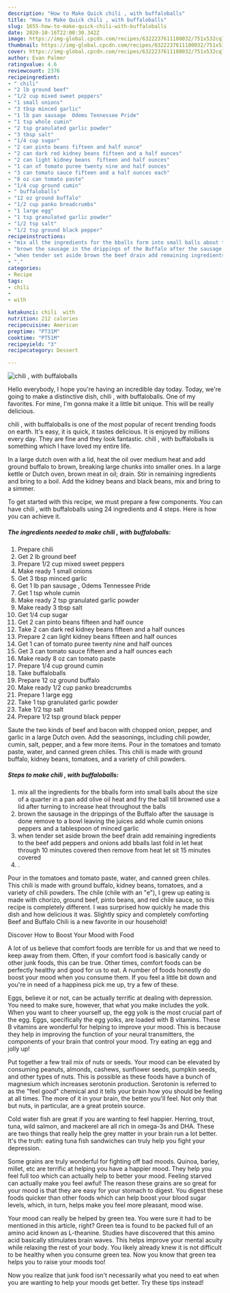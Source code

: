 ```yaml
---
description: "How to Make Quick chili , with buffaloballs"
title: "How to Make Quick chili , with buffaloballs"
slug: 1655-how-to-make-quick-chili-with-buffaloballs
date: 2020-10-16T22:00:30.342Z
image: https://img-global.cpcdn.com/recipes/6322237611180032/751x532cq70/chili-with-buffaloballs-recipe-main-photo.jpg
thumbnail: https://img-global.cpcdn.com/recipes/6322237611180032/751x532cq70/chili-with-buffaloballs-recipe-main-photo.jpg
cover: https://img-global.cpcdn.com/recipes/6322237611180032/751x532cq70/chili-with-buffaloballs-recipe-main-photo.jpg
author: Evan Palmer
ratingvalue: 4.6
reviewcount: 2376
recipeingredient:
- " chili"
- "2 lb ground beef"
- "1/2 cup mixed sweet peppers"
- "1 small onions"
- "3 tbsp minced garlic"
- "1 lb pan sausage  Odems Tennessee Pride"
- "1 tsp whole cumin"
- "2 tsp granulated garlic powder"
- "3 tbsp salt"
- "1/4 cup sugar"
- "2 can pinto beans fifteen and half ounce"
- "2 can dark red kidney beans fifteen and a half ounces"
- "2 can light kidney beans  fifteen and half ounces"
- "1 can of tomato puree twenty nine and half ounces"
- "3 can tomato sauce fifteen and a half ounces each"
- "8 oz can tomato paste"
- "1/4 cup ground cumin"
- " buffaloballs"
- "12 oz ground buffalo"
- "1/2 cup panko breadcrumbs"
- "1 large egg"
- "1 tsp granulated garlic powder"
- "1/2 tsp salt"
- "1/2 tsp ground black pepper"
recipeinstructions:
- "mix all the ingredients for the bballs form into small balls about the size of a quarter in a pan add olive oil  heat and fry the ball till browned use a lid after turning to increase heat throughout the balls"
- "brown the sausage in the drippings of the Buffalo after the sausage is done remove to a bowl leaving the juices add whole cumin onions peppers and a tablespoon of minced garlic"
- "when tender set aside brown the beef drain add remaining ingredients to the beef add peppers and onions add bballs last fold in let heat through 10 minutes covered then remove from heat let sit 15 minutes covered"
- "."
categories:
- Recipe
tags:
- chili
- 
- with

katakunci: chili  with 
nutrition: 212 calories
recipecuisine: American
preptime: "PT31M"
cooktime: "PT51M"
recipeyield: "3"
recipecategory: Dessert

---
```



![chili , with buffaloballs](https://img-global.cpcdn.com/recipes/6322237611180032/751x532cq70/chili-with-buffaloballs-recipe-main-photo.jpg)

Hello everybody, I hope you're having an incredible day today. Today, we're going to make a distinctive dish, chili , with buffaloballs. One of my favorites. For mine, I'm gonna make it a little bit unique. This will be really delicious.

chili , with buffaloballs is one of the most popular of recent trending foods on earth. It's easy, it is quick, it tastes delicious. It is enjoyed by millions every day. They are fine and they look fantastic. chili , with buffaloballs is something which I have loved my entire life.

In a large dutch oven with a lid, heat the oil over medium heat and add ground buffalo to brown, breaking large chunks into smaller ones. In a large kettle or Dutch oven, brown meat in oil; drain. Stir in remaining ingredients and bring to a boil. Add the kidney beans and black beans, mix and bring to a simmer.


To get started with this recipe, we must prepare a few components. You can have chili , with buffaloballs using 24 ingredients and 4 steps. Here is how you can achieve it.

<!--inarticleads1-->

##### The ingredients needed to make chili , with buffaloballs:

1. Prepare  chili
1. Get 2 lb ground beef
1. Prepare 1/2 cup mixed sweet peppers
1. Make ready 1 small onions
1. Get 3 tbsp minced garlic
1. Get 1 lb pan sausage , Odems Tennessee Pride
1. Get 1 tsp whole cumin
1. Make ready 2 tsp granulated garlic powder
1. Make ready 3 tbsp salt
1. Get 1/4 cup sugar
1. Get 2 can pinto beans fifteen and half ounce
1. Take 2 can dark red kidney beans fifteen and a half ounces
1. Prepare 2 can light kidney beans  fifteen and half ounces
1. Get 1 can of tomato puree twenty nine and half ounces
1. Get 3 can tomato sauce fifteen and a half ounces each
1. Make ready 8 oz can tomato paste
1. Prepare 1/4 cup ground cumin
1. Take  buffaloballs
1. Prepare 12 oz ground buffalo
1. Make ready 1/2 cup panko breadcrumbs
1. Prepare 1 large egg
1. Take 1 tsp granulated garlic powder
1. Take 1/2 tsp salt
1. Prepare 1/2 tsp ground black pepper


Saute the two kinds of beef and bacon with chopped onion, pepper, and garlic in a large Dutch oven. Add the seasonings, including chili powder, cumin, salt, pepper, and a few more items. Pour in the tomatoes and tomato paste, water, and canned green chiles. This chili is made with ground buffalo, kidney beans, tomatoes, and a variety of chili powders. 

<!--inarticleads2-->

##### Steps to make chili , with buffaloballs:

1. mix all the ingredients for the bballs form into small balls about the size of a quarter in a pan add olive oil  heat and fry the ball till browned use a lid after turning to increase heat throughout the balls
1. brown the sausage in the drippings of the Buffalo after the sausage is done remove to a bowl leaving the juices add whole cumin onions peppers and a tablespoon of minced garlic
1. when tender set aside brown the beef drain add remaining ingredients to the beef add peppers and onions add bballs last fold in let heat through 10 minutes covered then remove from heat let sit 15 minutes covered
1. .


Pour in the tomatoes and tomato paste, water, and canned green chiles. This chili is made with ground buffalo, kidney beans, tomatoes, and a variety of chili powders. The chile (chile with an &#34;e&#34;), I grew up eating is made with chorizo, ground beef, pinto beans, and red chile sauce, so this recipe is completely different. I was surprised how quickly he made this dish and how delicious it was. Slightly spicy and completely comforting Beef and Buffalo Chili is a new favorite in our household! 

Discover How to Boost Your Mood with Food


A lot of us believe that comfort foods are terrible for us and that we need to keep away from them. Often, if your comfort food is basically candy or other junk foods, this can be true. Other times, comfort foods can be perfectly healthy and good for us to eat. A number of foods honestly do boost your mood when you consume them. If you feel a little bit down and you're in need of a happiness pick me up, try a few of these.

Eggs, believe it or not, can be actually terrific at dealing with depression. You need to make sure, however, that what you make includes the yolk. When you want to cheer yourself up, the egg yolk is the most crucial part of the egg. Eggs, specifically the egg yolks, are loaded with B vitamins. These B vitamins are wonderful for helping to improve your mood. This is because they help in improving the function of your neural transmitters, the components of your brain that control your mood. Try eating an egg and jolly up!

Put together a few trail mix of nuts or seeds. Your mood can be elevated by consuming peanuts, almonds, cashews, sunflower seeds, pumpkin seeds, and other types of nuts. This is possible as these foods have a bunch of magnesium which increases serotonin production. Serotonin is referred to as the "feel good" chemical and it tells your brain how you should be feeling at all times. The more of it in your brain, the better you'll feel. Not only that but nuts, in particular, are a great protein source.

Cold water fish are great if you are wanting to feel happier. Herring, trout, tuna, wild salmon, and mackerel are all rich in omega-3s and DHA. These are two things that really help the grey matter in your brain run a lot better. It's the truth: eating tuna fish sandwiches can truly help you fight your depression. 

Some grains are truly wonderful for fighting off bad moods. Quinoa, barley, millet, etc are terrific at helping you have a happier mood. They help you feel full too which can actually help to better your mood. Feeling starved can actually make you feel awful! The reason these grains are so great for your mood is that they are easy for your stomach to digest. You digest these foods quicker than other foods which can help boost your blood sugar levels, which, in turn, helps make you feel more pleasant, mood wise.

Your mood can really be helped by green tea. You were sure it had to be mentioned in this article, right? Green tea is found to be packed full of an amino acid known as L-theanine. Studies have discovered that this amino acid basically stimulates brain waves. This helps improve your mental acuity while relaxing the rest of your body. You likely already knew it is not difficult to be healthy when you consume green tea. Now you know that green tea helps you to raise your moods too!

Now you realize that junk food isn't necessarily what you need to eat when you are wanting to help your moods get better. Try  these tips  instead!

